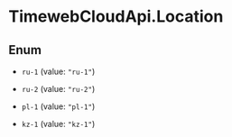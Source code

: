 # TimewebCloudApi.Location

## Enum


* `ru-1` (value: `"ru-1"`)

* `ru-2` (value: `"ru-2"`)

* `pl-1` (value: `"pl-1"`)

* `kz-1` (value: `"kz-1"`)


